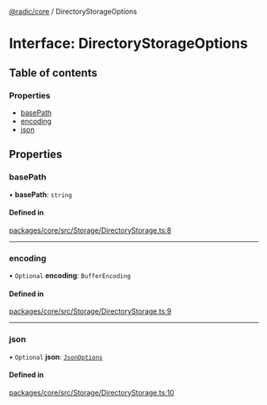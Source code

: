 [@radic/core](../README.md) / DirectoryStorageOptions

# Interface: DirectoryStorageOptions

## Table of contents

### Properties

- [basePath](DirectoryStorageOptions.md#basepath)
- [encoding](DirectoryStorageOptions.md#encoding)
- [json](DirectoryStorageOptions.md#json)

## Properties

### basePath

• **basePath**: `string`

#### Defined in

[packages/core/src/Storage/DirectoryStorage.ts:8](https://github.com/robinradic/npm-packages/blob/81c68f6/packages/core/src/Storage/DirectoryStorage.ts#L8)

___

### encoding

• `Optional` **encoding**: `BufferEncoding`

#### Defined in

[packages/core/src/Storage/DirectoryStorage.ts:9](https://github.com/robinradic/npm-packages/blob/81c68f6/packages/core/src/Storage/DirectoryStorage.ts#L9)

___

### json

• `Optional` **json**: [`JsonOptions`](DirectoryStorage.JsonOptions.md)

#### Defined in

[packages/core/src/Storage/DirectoryStorage.ts:10](https://github.com/robinradic/npm-packages/blob/81c68f6/packages/core/src/Storage/DirectoryStorage.ts#L10)

